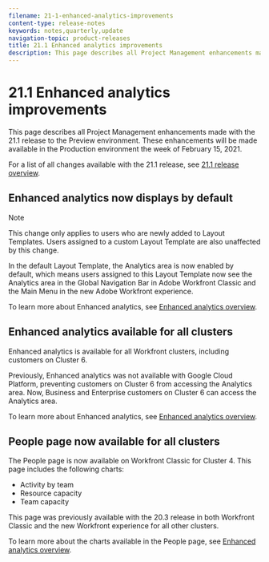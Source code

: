 ```yaml
---
filename: 21-1-enhanced-analytics-improvements
content-type: release-notes
keywords: notes,quarterly,update
navigation-topic: product-releases
title: 21.1 Enhanced analytics improvements
description: This page describes all Project Management enhancements made with the 21.1 release to the Preview environment. These enhancements will be made available in the Production environment the week of February 15, 2021.
---
```


# 21.1 Enhanced analytics improvements

This page describes all Project Management enhancements made with the 21.1 release to the Preview environment. These enhancements will be made available in the Production environment the week of February 15, 2021.

For a list of all changes available with the 21.1 release, see [21.1 release overview](../../../product-announcements/product-releases/21.1-release-activity/21-1-release-overview.md).

## Enhanced analytics now displays by default

>[!NOTE]
>
>This change only applies to users who are newly added to Layout Templates. Users assigned to a custom Layout Template are also unaffected by this change.

In the default Layout Template, the Analytics area is now enabled by default, which means users assigned to this Layout Template now see the Analytics area in the Global Navigation Bar in Adobe Workfront Classic and the Main Menu in the new Adobe Workfront experience.

To learn more about Enhanced analytics, see [Enhanced analytics overview](../../../enhanced-analytics/enhanced-analytics-overview.md).

## Enhanced analytics available for all clusters

Enhanced analytics is available for all Workfront clusters, including customers on Cluster 6.

Previously, Enhanced analytics was not available with Google Cloud Platform, preventing customers on Cluster 6 from accessing the Analytics area. Now, Business and Enterprise customers on Cluster 6 can access the Analytics area.

To learn more about Enhanced analytics, see [Enhanced analytics overview](../../../enhanced-analytics/enhanced-analytics-overview.md).

## People page now available for all clusters

The People page is now available on Workfront Classic for Cluster 4. This page includes the following charts:

* Activity by team
* Resource capacity
* Team capacity

This page was previously available with the 20.3 release in both Workfront Classic and the new Workfront experience for all other clusters.

To learn more about the charts available in the People page, see [Enhanced analytics overview](../../../enhanced-analytics/enhanced-analytics-overview.md).
